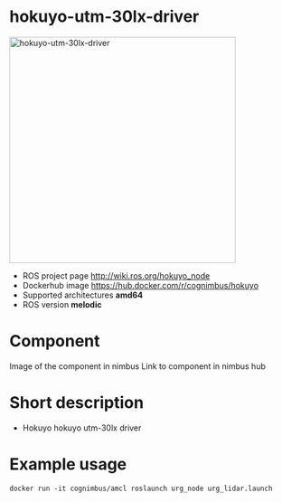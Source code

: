 # hokuyo-utm-30lx-driver

<img src="./hokuyo-utm-30lx-driver/hokuyo-utm-30lx-driver.jpeg" alt="hokuyo-utm-30lx-driver" width="400"/>

* ROS project page <a href="http://wiki.ros.org/hokuyo_node">http://wiki.ros.org/hokuyo_node</a>
* Dockerhub image https://hub.docker.com/r/cognimbus/hokuyo
* Supported architectures <b>amd64</b>
* ROS version <b>melodic</b>


# Component
Image of the component in nimbus
Link to component in nimbus hub

# Short description
* Hokuyo hokuyo utm-30lx driver

# Example usage
```
docker run -it cognimbus/amcl roslaunch urg_node urg_lidar.launch

```


